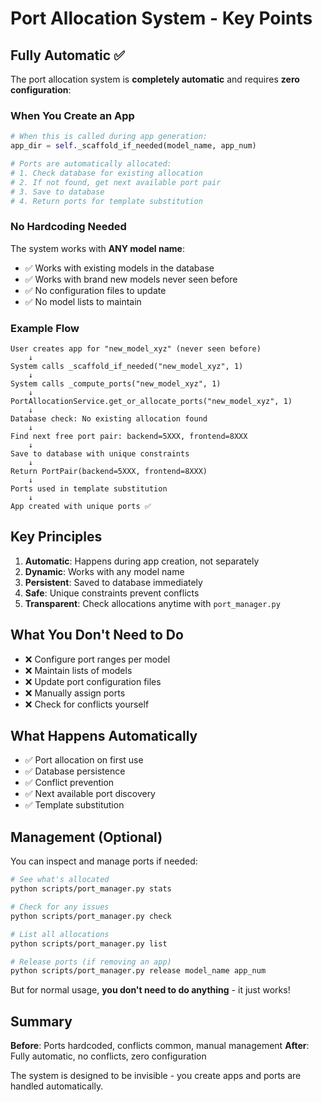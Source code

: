 # Port Allocation System - Key Points

## Fully Automatic ✅

The port allocation system is **completely automatic** and requires **zero configuration**:

### When You Create an App

```python
# When this is called during app generation:
app_dir = self._scaffold_if_needed(model_name, app_num)

# Ports are automatically allocated:
# 1. Check database for existing allocation
# 2. If not found, get next available port pair
# 3. Save to database
# 4. Return ports for template substitution
```

### No Hardcoding Needed

The system works with **ANY model name**:
- ✅ Works with existing models in the database
- ✅ Works with brand new models never seen before
- ✅ No configuration files to update
- ✅ No model lists to maintain

### Example Flow

```
User creates app for "new_model_xyz" (never seen before)
    ↓
System calls _scaffold_if_needed("new_model_xyz", 1)
    ↓
System calls _compute_ports("new_model_xyz", 1)
    ↓
PortAllocationService.get_or_allocate_ports("new_model_xyz", 1)
    ↓
Database check: No existing allocation found
    ↓
Find next free port pair: backend=5XXX, frontend=8XXX
    ↓
Save to database with unique constraints
    ↓
Return PortPair(backend=5XXX, frontend=8XXX)
    ↓
Ports used in template substitution
    ↓
App created with unique ports ✅
```

## Key Principles

1. **Automatic**: Happens during app creation, not separately
2. **Dynamic**: Works with any model name
3. **Persistent**: Saved to database immediately
4. **Safe**: Unique constraints prevent conflicts
5. **Transparent**: Check allocations anytime with `port_manager.py`

## What You Don't Need to Do

- ❌ Configure port ranges per model
- ❌ Maintain lists of models
- ❌ Update port configuration files
- ❌ Manually assign ports
- ❌ Check for conflicts yourself

## What Happens Automatically

- ✅ Port allocation on first use
- ✅ Database persistence
- ✅ Conflict prevention
- ✅ Next available port discovery
- ✅ Template substitution

## Management (Optional)

You can inspect and manage ports if needed:

```bash
# See what's allocated
python scripts/port_manager.py stats

# Check for any issues
python scripts/port_manager.py check

# List all allocations
python scripts/port_manager.py list

# Release ports (if removing an app)
python scripts/port_manager.py release model_name app_num
```

But for normal usage, **you don't need to do anything** - it just works!

## Summary

**Before**: Ports hardcoded, conflicts common, manual management
**After**: Fully automatic, no conflicts, zero configuration

The system is designed to be invisible - you create apps and ports are handled automatically.
